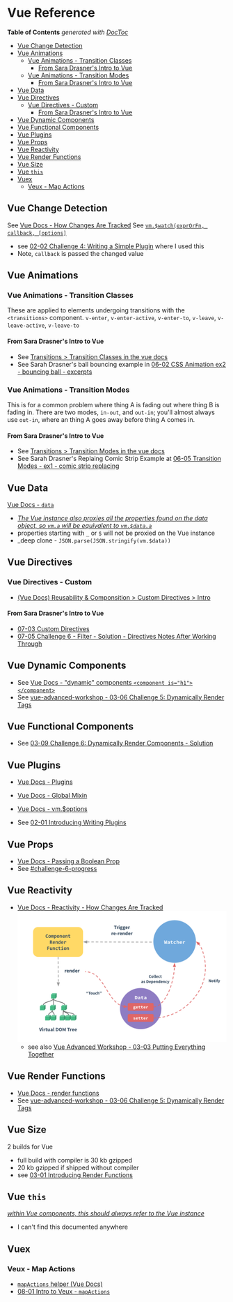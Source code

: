 # Vue Reference


<!-- START doctoc generated TOC please keep comment here to allow auto update -->
<!-- DON'T EDIT THIS SECTION, INSTEAD RE-RUN doctoc TO UPDATE -->
**Table of Contents**  *generated with [DocToc](https://github.com/thlorenz/doctoc)*

- [Vue Change Detection](#vue-change-detection)
- [Vue Animations](#vue-animations)
  - [Vue Animations - Transition Classes](#vue-animations---transition-classes)
    - [From Sara Drasner's Intro to Vue](#from-sara-drasners-intro-to-vue)
  - [Vue Animations - Transition Modes](#vue-animations---transition-modes)
    - [From Sara Drasner's Intro to Vue](#from-sara-drasners-intro-to-vue-1)
- [Vue Data](#vue-data)
- [Vue Directives](#vue-directives)
  - [Vue Directives - Custom](#vue-directives---custom)
    - [From Sara Drasner's Intro to Vue](#from-sara-drasners-intro-to-vue-2)
- [Vue Dynamic Components](#vue-dynamic-components)
- [Vue Functional Components](#vue-functional-components)
- [Vue Plugins](#vue-plugins)
- [Vue Props](#vue-props)
- [Vue Reactivity](#vue-reactivity)
- [Vue Render Functions](#vue-render-functions)
- [Vue Size](#vue-size)
- [Vue `this`](#vue-this)
- [Vuex](#vuex)
  - [Veux - Map Actions](#veux---map-actions)

<!-- END doctoc generated TOC please keep comment here to allow auto update -->

## Vue Change Detection
See [Vue Docs - How Changes Are Tracked](https://vuejs.org/v2/guide/reactivity.html#How-Changes-Are-Tracked)
See [`vm.$watch(exprOrFn, callback, [options]`](https://vuejs.org/v2/api/#vm-watch)
  * see [02-02 Challenge 4: Writing a Simple Plugin](vue-advanced-workshop/02_writing_plugins.md#02-02-challenge-4-writing-a-simple-plugin)
    where I used this
  * Note, `callback` is passed the changed value

## Vue Animations

### Vue Animations - Transition Classes
These are applied to elements undergoing transitions with the `<transitions>` component.
`v-enter`, `v-enter-active`, `v-enter-to`, `v-leave`, `v-leave-active`, `v-leave-to`

#### From Sara Drasner's Intro to Vue
* See [Transitions > Transition Classes in the vue docs](https://vuejs.org/v2/guide/transitions.html#Transition-Classes)
* See Sarah Drasner's ball bouncing example in [06-02 CSS Animation ex2 - bouncing ball - excerpts](./sara_drasner_intro_to_vue/06_animations.md#06-02-css-animation-ex2---bouncing-ball---excerpts)

### Vue Animations - Transition Modes
This is for a common problem where thing A is fading out where thing B is fading in.
There are two modes, `in-out`, and `out-in`; you'll almost always use `out-in`, where an thing A goes away before thing A comes in.

#### From Sara Drasner's Intro to Vue
* See [Transitions > Transition Modes in the vue docs](https://vuejs.org/v2/guide/transitions.html#Transition-Modes)
* See Sarah Drasner's Replaing Comic Strip Example at [06-05 Transition Modes - ex1 - comic strip replacing](./sara_drasner_intro_to_vue/06_animations.md#06-05-transition-modes---ex1---comic-strip-replacing)

## Vue Data
[Vue Docs - `data`](https://vuejs.org/v2/api/#data)
* [_The Vue instance also proxies all the properties found on the data object, 
so `vm.a` will be equivalent to `vm.$data.a`_](https://vuejs.org/v2/api/#data)
* properties starting with `_` or `$` will not be proxied on the Vue instance
* _deep clone - `JSON.parse(JSON.stringify(vm.$data))`

## Vue Directives

### Vue Directives - Custom
* [(Vue Docs) Reusability & Componsition > Custom Directives > Intro](https://vuejs.org/v2/guide/custom-directive.html)

#### From Sara Drasner's Intro to Vue
* [07-03 Custom Directives](./sara_drasner_intro_to_vue/07_filters_mixins_directives.md#07-03-custom-directives)
* [07-05 Challenge 6 - Filter - Solution - Directives Notes After Working Through](./sara_drasner_intro_to_vue/07_filters_mixins_directives.md#07-05-challenge-6---filter---solution---directives-notes-after-working-through)

## Vue Dynamic Components
* See [Vue Docs - "dynamic" components `<component is="h1"></component>`](https://vuejs.org/v2/guide/components-dynamic-async.html#keep-alive-with-Dynamic-Components)
* See [vue-advanced-workshop - 03-06 Challenge 5: Dynamically Render Tags](vue-advanced-workshop/03_render_functions.md#03-06-challenge-5-dynamically-render-tags)

## Vue Functional Components
* See [03-09 Challenge 6: Dynamically Render Components - Solution](vue-advanced-workshop/03_render_functions.md#03-09-challenge-6-dynamically-render-components---solution)

## Vue Plugins

* [Vue Docs - Plugins](https://vuejs.org/v2/guide/plugins.html)
* [Vue Docs - Global Mixin](https://vuejs.org/v2/guide/mixins.html#Global-Mixin)
* [Vue Docs - vm.$options](https://vuejs.org/v2/api/#vm-options)

* See [02-01 Introducing Writing Plugins](02_writing_plugins.md#02-01-introducing-writing-plugins)

## Vue Props
* [Vue Docs - Passing a Boolean Prop](https://vuejs.org/v2/guide/components-props.html#Passing-a-Boolean)
* See [#challenge-6-progress](vue-advanced-workshop/03_render_functions.md#challenge-6-progress)

## Vue Reactivity
* [Vue Docs - Reactivity - How Changes Are Tracked](https://vuejs.org/v2/guide/reactivity.html#How-Changes-Are-Tracked)
  ![vue reactivity](./vue-advanced-workshop/assets/vue_reactivity.png)
  * see also [Vue Advanced Workshop - 03-03 Putting Everything Together](./vue-advanced-workshop/03_render_functions.md#03-03-putting-everything-together)
 
## Vue Render Functions
* [Vue Docs - render functions](https://vuejs.org/v2/guide/render-function.html#createElement-Arguments)
* See [vue-advanced-workshop - 03-06 Challenge 5: Dynamically Render Tags](vue-advanced-workshop/03_render_functions.md#03-06-challenge-5-dynamically-render-tags)

## Vue Size
2 builds for Vue
* full build with compiler is 30 kb gzipped
* 20 kb gzipped if shipped without compiler
* see [03-01 Introducing Render Functions](./vue-advanced-workshop/03_render_functions.md#03-01-introducing-render-functions)

## Vue `this`

[_within Vue components, this should always refer to the Vue instance_](https://blog.logrocket.com/cleaning-up-your-vue-js-code-with-es6/)
* I can't find this documented anywhere

## Vuex

### Veux - Map Actions
* [`mapActions` helper (Vue Docs)](https://vuex.vuejs.org/guide/actions.html#dispatching-actions-in-components)
* [08-01 Intro to Veux - `mapActions`](./sara_drasner_intro_to_vue/08_veux.md#08-01-intro-to-veux---mapactions)
